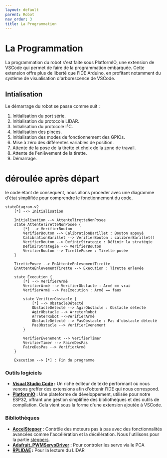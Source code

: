 ```yaml
---
layout: default
parent: Robot
nav_order: 3
title: La Programmation
---
```


# La Programmation

La programmation du robot s'est faite sous PlatformIO, une extension de VSCode qui permet de faire de la programmation embarquée. Cette extension offre plus de liberté que l'IDE Arduino, en profitant notamment du système de visualisation d'arborescence de VSCode.

## Intialisation

Le démarrage du robot se passe comme suit :

1. Initialisation du port série.
2. Initialisation du protocole LIDAR.
3. Initialisation du protocole I²C.
4. Initialisation des pinces.
5. Initialisation des modes de fonctionnement des GPIOs.
6. Mise à zéro des différentes variables de position.
7. Attente de la pose de la tirette et choix de la zone de travail.
8. Attente de l'enlèvement de la tirette.
9. Démarrage.

# déroulée après départ 

le code étant de consequent, nous allons proceder avec une diagramme d'état simplifiée pour comprendre le fonctionnement du code.

```mermaid
stateDiagram-v2
    [*] --> Initialisation

    Initialisation --> AttenteTiretteNonPosee
    state AttenteTiretteNonPosee {
        [*] --> VerifierBouton
        VerifierBouton --> CalibrationBarillet : Bouton appuyé
        CalibrationBarillet --> VerifierBouton : calibrerBarillet()
        VerifierBouton --> DefinirStrategie : Définir la stratégie
        DefinirStrategie --> VerifierBouton
        VerifierBouton --> TirettePosee : Tirette posée
    }

    TirettePosee --> EnAttenteEnlevementTirette
    EnAttenteEnlevementTirette --> Execution : Tirette enlevée

    state Execution {
        [*] --> VerifierArmé
        VerifierArmé --> VerifierObstacle : Armé == vrai
        VerifierArmé --> PasExecution : Armé == faux

        state VerifierObstacle {
            [*] --> ObstacleDétecté
            ObstacleDétecté --> AgirObstacle : Obstacle détecté
            AgirObstacle --> ArreterRobot
            ArreterRobot -->VerifierArmé
            ObstacleDétecté --> PasObstacle : Pas d'obstacle détecté
            PasObstacle --> VerifierEvenement
        }

        VerifierEvenement --> VerifierTimer
        VerifierTimer --> FaireDesPas 
        FaireDesPas --> VerifierArmé 
    }

    Execution --> [*] : Fin du programme

``` 



### Outils logiciels

- **[Visual Studio Code](https://code.visualstudio.com/) :** Un riche éditeur de texte performant où nous venons greffer des extensions afin d'obtenir l'IDE qui nous correspond.
- **[PlatformIO](https://platformio.org/) :** Une plateforme de développement, utilisée pour notre ESP32, offrant une gestion simplifiée des bibliothèques et des outils de compilation. Cela vient sous la forme d'une extension ajoutée à VSCode.

### Bibliothèques

- **[AccelStepper](https://github.com/waspinator/AccelStepper) :** Contrôle des moteurs pas à pas avec des fonctionnalités avancées comme l'accélération et la décélération. Nous l'utilisons pour la partie [steppers](./Steppers_Pamis.html).
- **[Adafruit_PWMServoDriver](https://github.com/adafruit/Adafruit-PWM-Servo-Driver-Library) :** Pour controler les servo via le PCA
- **[RPLIDAE](https://github.com/robopeak/rplidar_arduino) :** Pour la lecture du LIDAR
